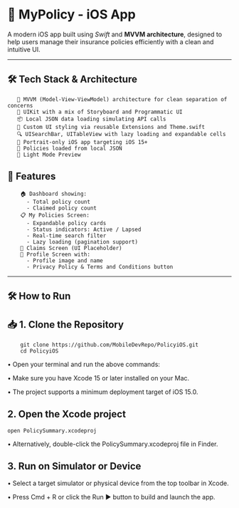 # 📱 MyPolicy - iOS App
 
A modern iOS app built using *Swift* and **MVVM architecture**, designed to help users manage their insurance policies efficiently with a clean and intuitive UI.
 
---

## 🛠️ Tech Stack & Architecture
       🧩 MVVM (Model-View-ViewModel) architecture for clean separation of concerns
       🎯 UIKit with a mix of Storyboard and Programmatic UI
       📦 Local JSON data loading simulating API calls
       🎨 Custom UI styling via reusable Extensions and Theme.swift
       🔍 UISearchBar, UITableView with lazy loading and expandable cells
       📱 Portrait-only iOS app targeting iOS 15+
       🧾 Policies loaded from local JSON
       🌄 Light Mode Preview
    
 
## 🚀 Features

        🏠 Dashboard showing:
          - Total policy count
          - Claimed policy count
        📋 My Policies Screen:
          - Expandable policy cards
          - Status indicators: Active / Lapsed
          - Real-time search filter
          - Lazy loading (pagination support)
        📂 Claims Screen (UI Placeholder)
        👤 Profile Screen with:
          - Profile image and name
          - Privacy Policy & Terms and Conditions button
---
 
## 🛠️ How to Run
 
## 📥 1. Clone the Repository
        git clone https://github.com/MobileDevRepo/PolicyiOS.git
        cd PolicyiOS

 •	Open your terminal and run the above commands:

 •	Make sure you have Xcode 15 or later installed on your Mac.
 
 •	The project supports a minimum deployment target of iOS 15.0.



## 2. Open the Xcode project

    open PolicySummary.xcodeproj
    
•	Alternatively, double-click the PolicySummary.xcodeproj file in Finder.

    
## 3. Run on Simulator or Device
 •	Select a target simulator or physical device from the top toolbar in Xcode.
	
•	Press Cmd + R or click the Run ▶️ button to build and launch the app.
